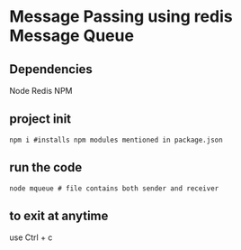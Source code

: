 # Message Passing using redis Message Queue

## Dependencies
Node
Redis
NPM

## project init
```
npm i #installs npm modules mentioned in package.json
```

## run the code
```
node mqueue # file contains both sender and receiver
```

## to exit at anytime
use Ctrl + c